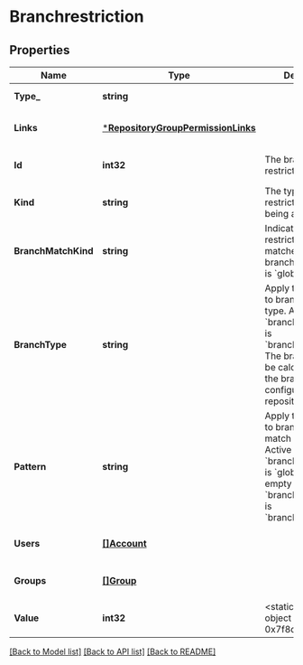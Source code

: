 # Branchrestriction

## Properties
Name | Type | Description | Notes
------------ | ------------- | ------------- | -------------
**Type_** | **string** |  | [default to null]
**Links** | [***RepositoryGroupPermissionLinks**](repository_group_permission_links.md) |  | [optional] [default to null]
**Id** | **int32** | The branch restriction status&#x27; id. | [optional] [default to null]
**Kind** | **string** | The type of restriction that is being applied. | [default to null]
**BranchMatchKind** | **string** | Indicates how the restriction is matched against a branch. The default is &#x60;glob&#x60;. | [default to null]
**BranchType** | **string** | Apply the restriction to branches of this type. Active when &#x60;branch_match_kind&#x60; is &#x60;branching_model&#x60;. The branch type will be calculated using the branching model configured for the repository. | [optional] [default to null]
**Pattern** | **string** | Apply the restriction to branches that match this pattern. Active when &#x60;branch_match_kind&#x60; is &#x60;glob&#x60;. Will be empty when &#x60;branch_match_kind&#x60; is &#x60;branching_model&#x60;. | [default to null]
**Users** | [**[]Account**](account.md) |  | [optional] [default to null]
**Groups** | [**[]Group**](group.md) |  | [optional] [default to null]
**Value** | **int32** | &lt;staticmethod object at 0x7f8da5b03a50&gt; | [optional] [default to null]

[[Back to Model list]](../README.md#documentation-for-models) [[Back to API list]](../README.md#documentation-for-api-endpoints) [[Back to README]](../README.md)


